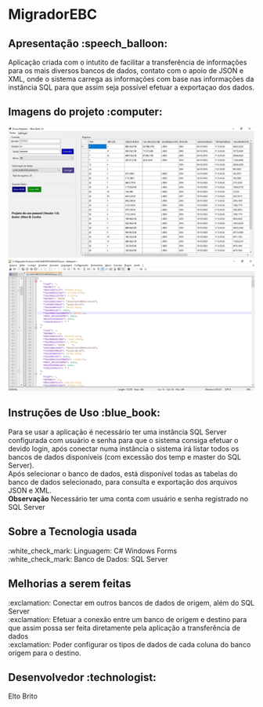 # MigradorEBC

<h2>Apresentação  :speech_balloon:</h2> 
Aplicação criada com o intutito de facilitar a transferência de informações para os mais diversos bancos de dados, contato com o apoio de JSON e XML, onde o sistema carrega as informações
com base nas informações da instância SQL para que assim seja possível efetuar a exportaçao dos dados.

<h2>Imagens do projeto :computer:</h2> 

![alt text](https://github.com/eltonbrcunha/MigradorEBC/blob/main/imagens/001.jpg)
![alt text](https://github.com/eltonbrcunha/MigradorEBC/blob/main/imagens/002.jpg)

<h2>Instruções de Uso :blue_book:</h2>
Para se usar a aplicação é necessário ter uma instância SQL Server configurada com usuário e senha para que o sistema consiga efetuar o devido login, após conectar numa instância o sistema irá listar todos os bancos de dados disponíveis (com excessão dos temp e master do SQL Server). </br>
Após selecionar o banco de dados, está disponível todas as tabelas do banco de dados selecionado, para consulta e exportação dos arquivos JSON e XML.

</br>
<strong>Observação</strong> 
Necessário ter uma conta com usuário e senha registrado no SQL Server

<h2>Sobre a Tecnologia usada</h2>
:white_check_mark: Linguagem: C# Windows Forms </br>
:white_check_mark: Banco de Dados: SQL Server </br>


<h2>Melhorias a serem feitas</h2>
:exclamation: Conectar em outros bancos de dados de origem, além do SQL Server </br>
:exclamation: Efetuar a conexão entre um banco de origem e destino para que assim possa ser feita diretamente pela aplicação a transferência de dados </br>
:exclamation: Poder configurar os tipos de dados de cada coluna do banco origem para o destino.


<h2> Desenvolvedor :technologist:</h2>
Elto Brito

